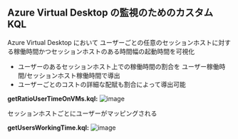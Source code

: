 ## Azure Virtual Desktop の監視のためのカスタム KQL
Azure Virtual Desktop において ユーザーごとの任意のセッションホストに対する稼働時間かつセッションホストのある時間幅の起動時間を可視化
* ユーザーのあるセッションホスト上での稼働時間の割合を ユーザー稼働時間/セッションホスト稼働時間で導出
* ユーザーごとのコストの詳細な配賦も割合によって導出可能

**getRatioUserTimeOnVMs.kql:**
![image](https://github.com/user-attachments/assets/f01e0176-e15b-4137-8433-aeefc9931ba5)

セッションホストごとにユーザーがマッピングされる

**getUsersWorkingTime.kql:**
![image](https://github.com/user-attachments/assets/10d7add3-63a0-4e31-9fae-c6fab5e0e796)
